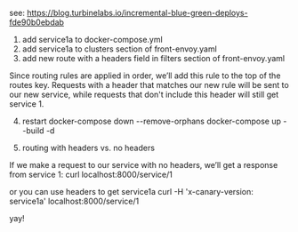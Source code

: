 see:
https://blog.turbinelabs.io/incremental-blue-green-deploys-fde90b0ebdab

1. add service1a to docker-compose.yml
2. add service1a to clusters section of front-envoy.yaml
3. add new route with a headers field in filters section of front-envoy.yaml

Since routing rules are applied in order, we’ll add this rule to the top of the routes key. Requests with a header that matches our new rule will be sent to our new service, while requests that don't include this header will still get service 1.

4. restart
docker-compose down --remove-orphans
docker-compose up --build -d


5. routing with headers vs. no headers

If we make a request to our service with no headers, we’ll get a response from service 1:
curl localhost:8000/service/1

or you can use headers to get service1a
curl -H 'x-canary-version: service1a' localhost:8000/service/1

yay!
